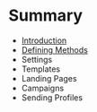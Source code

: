 # Summary

* [Introduction](README.md)
* [Defining Methods](methods.md)
* Settings
* Templates
* Landing Pages
* Campaigns
* Sending Profiles

